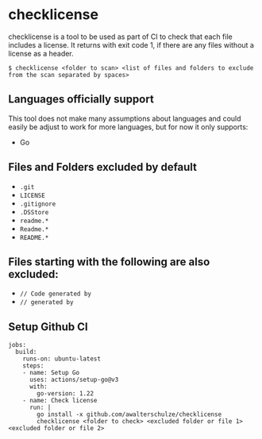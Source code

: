 # checklicense

checklicense is a tool to be used as part of CI to check that each file includes a license.
It returns with exit code 1, if there are any files without a license as a header.

```
$ checklicense <folder to scan> <list of files and folders to exclude from the scan separated by spaces>
```

## Languages officially support

This tool does not make many assumptions about languages and could easily be adjust to work for more languages, but for now it only supports:

* Go

## Files and Folders excluded by default

* `.git`
* `LICENSE`
* `.gitignore`
* `.DSStore`
* `readme.*`
* `Readme.*`
* `README.*`

## Files starting with the following are also excluded:

* `// Code generated by`
* `// generated by`

## Setup Github CI

```
jobs:
  build:
    runs-on: ubuntu-latest
    steps:
    - name: Setup Go
      uses: actions/setup-go@v3
      with:
        go-version: 1.22
    - name: Check license
      run: |
        go install -x github.com/awalterschulze/checklicense
        checklicense <folder to check> <excluded folder or file 1> <excluded folder or file 2>
        
```
